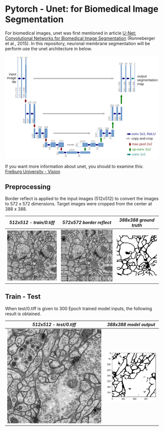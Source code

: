 # Pytorch - Unet: for Biomedical Image Segmentation 
For biomedical images, unet was first mentioned in article [U-Net: Convolutional Networks for Biomedical Image Segmentation](https://arxiv.org/abs/1505.04597) (Ronneberger et al., 2015). In this repository, neuronal membrane segmentation will be perform use the unet architecture in below.

![unet_architecture](https://github.com/fbasatemur/unet_image_segmentation/blob/main/docs/u-net-architecture.png)

If you want more information about unet, you should to examine this: [Freiburg University - Vision](https://lmb.informatik.uni-freiburg.de/people/ronneber/u-net/)

## Preprocessing
Border reflect is applied to the input images (512x512) to convert the images to 572 x 572 dimensions. Target images were cropped from the center at 388 x 388.


***512x512 - train/0.tiff***             |  ***572x572 border reflect***         | ***388x388 ground truth***
:-------------------------:|:-------------------------:|:-------------------------:
![](https://github.com/fbasatemur/unet_image_segmentation/blob/main/docs/train_0.jpg)  |  ![](https://github.com/fbasatemur/unet_image_segmentation/blob/main/docs/train_0-reflect.png)  |  ![](https://github.com/fbasatemur/unet_image_segmentation/blob/main/docs/train_0-gtruth.png)

## Train - Test
When test/0.tiff is given to 300 Epoch trained model inputs, the following result is obtained.

***512x512 - test/0.tiff***             |  ***388x388 model output***   
:-------------------------:|:-------------------------:
![](https://github.com/fbasatemur/unet_image_segmentation/blob/main/docs/test_0.jpg)  |  ![](https://github.com/fbasatemur/unet_image_segmentation/blob/main/docs/test_0-predict.png) 
